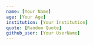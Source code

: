 ```yaml
---
name: [Your Name]
age: [Your Age]
institution: [Your Institution]
quote: [Random Quote]
github_user: [Your UserName]
---
```

